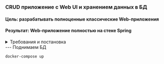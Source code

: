 ### CRUD приложение с Web UI и хранением данных в БД

#### Цель: разрабатывать полноценные классические Web-приложения 

#### Результат: Web-приложение полностью на стеке Spring


<details>
<summary>Требования и постановка
</summary>

### Описание решения

Требования:

* Cоздать приложение с хранением сущностей в БД (можно взять библиотеку и DAO/репозитории из прошлых занятий)
* Использовать классический View на Thymeleaf, classic Controllers.
* Для книг (главной сущности) на UI должны быть доступные все CRUD операции. CRUD остальных сущностей - по желанию/необходимости.
* Локализацию делать НЕ нужно - она строго опциональна.

#### Рекомендации к выполнению работы:

* Данное задание НЕ засчитывает предыдущие!
* Это домашнее задание частично будет использоваться в дальнейше

#### Критерии оценки:

###### Факт сдачи:

* 0 - задание не сдано
* 0 - ничего не работает или отсутствует основной функционал
* 1 - задание сдано Степень выполнения (количество работающего функционала, что примет заказчик, что будет проверять
  тестировщик):
* 1 - не работает или отсутствует большая часть критического функционала
* 2 - основной функционал есть, возможны небольшие косяки
* 3 - основной функционал есть, всё хорошо работает
* 4 - основной функционал есть, всё хорошо работает, тесты и/или задание перевыполнено

###### Способ выполнения (качество выполнения, стиль кода, как ревью перед мержем):

* 0 - нужно править, мержить нельзя (нарушение соглашений, публичные поля)
* 1 - лучше исправить в рамках этого ДЗ для повышения оценки
* 2 - можно мержить, но в следующих ДЗ нужно поправить.
* 3 - можно мержить, мелкие недочёты
* 4 - отличная работа!
* 5 - экстра балл за особо красивый кусочек кода/решение целиком (ставится только после отличной работы, отдельно не
  ставится)

</details>
--- 
Поднимаем БД

```dockerfile
docker-compose up
```

